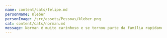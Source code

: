 ```yaml
---
name: content/cats/felipe.md
personName: Kleber
personImage: /src/assets/Pessoas/kleber.png
cat: content/cats/norman.md
message: Norman é muito carinhoso e se tornou parte da família rapidamente.
---
```


